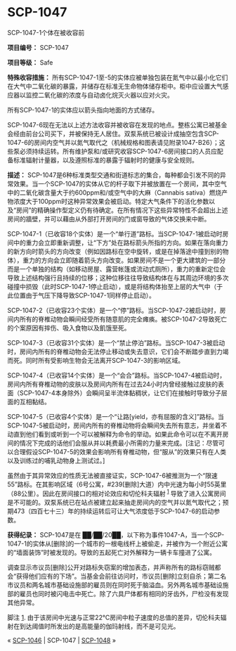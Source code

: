 # SCP-1047
                        




SCP-1047-1个体在被收容前



**项目编号：** SCP-1047

**项目等级：** Safe

**特殊收容措施：** 所有SCP-1047-1至-5的实体应被单独包装在氮气中以最小化它们在大气中二氧化碳的暴露，并储存在标准无生命物体储存柜中。柜中应设置大气感应器以监控二氧化碳的浓度与自动卤化烷灭火器以应对火灾。

所有SCP-1047-1的实体应以箭头指向地面的方式储存。

SCP-1047-6现在无法以上述方法收容并被收容在发现的地点。整栋公寓已被基金会经由前台公司买下，并被保持无人居住。双泵系统已被设计成抽空包含SCP-1047-6的房间内空气并以氮气取代之（机械规格和图表请见附录1047-B26）；这些泵必须持续运转。所有维护泵和/或研究收容SCP-1047-6房间接口的人员应配备标准辐射计量器，以及遵照标准的暴露于辐射时的健康与安全规则。

**描述：** SCP-1047是6种标准类型交通和街道标志的集合，每种都会引发不同的异常效果。当一个SCP-1047的实体从它的杆子取下并被放置在一个房间，其中空气中的二氧化碳含量大于约600ppm和/或空气中的大麻（Cannabis sativa）燃烧产物浓度大于100ppm时这种异常效果会被启动。特定大气条件下的活化参数以及“房间”的精确操作型定义仍有待确定。在所有情况下这些异常特性不会超出上述房间的牆壁，并可以藉由从外部打开房间的门或窗导致的气体交换来中断。

SCP-1047-1（已收容18个实体）是一个“单行道”路标。当SCP-1047-1被启动时房间中的重力会立即重新调整，让“下方”处在路标箭头所指的方向。如果在落向重力的新方向时箭头的方向改变（例如因路标在空中旋转，或是在掉落途中撞到别的物体），重力的方向会立即随着箭头方向改变。如果房间不是一个更大建筑的一部分而是一个单独的结构（如移动房屋、露营帐篷或流动式厕所），重力的重新定位会导致上述结构强行且持续的位移；这种位移往往导致结构体在与其周边环境的多次碰撞中损毁（此时SCP-1047-1停止启动），或是将结构体抬至上层的大气中（于此位置由于气压下降导致SCP-1047-1同样停止启动）。

SCP-1047-2（已收容23个实体）是一个“停”路标。当SCP-1047-2被启动时，房间内所有的脊椎动物会瞬间经受所有随意肌的完全瘫痪。被SCP-1047-2导致死亡的个案原因有摔伤、吸入食物以及飢饿至死。

SCP-1047-3（已收容31个实体）是一个“禁止停泊”路标。当SCP-1047-3被启动时，房间内所有的脊椎动物会无法停止移动或失去意识，它们会不断踏步直到力竭而死。同时所有受影响生物会无法离开SCP-1047-3的影响区域。

SCP-1047-4（已收容14个实体）是一个“会合”路标。当SCP-1047-4被启动时，房间内所有脊椎动物的皮肤以及房间内所有在过去24小时内曾经接触过皮肤的表面（SCP-1047-4本身除外）会瞬间呈半流体黏稠状，让它们在接触时导致分子层面的互相黏结。

SCP-1047-5（已收容4个实体）是一个“让路[yield，亦有屈服的含义]”路标。当SCP-1047-5被启动时，房间内所有的脊椎动物将会瞬间失去所有意志，并坐着不动直到他们看到或听到一个可以被解释为命令的举动。如果此命令可以在不离开房间的情况下完成的话他们会服从并以耗费最小所需的力量来完成。[注记：尽管可以合理假设SCP-1047-5的效果会影响所有脊椎动物，但“服从”的效果只有在人类以及训练过的哺乳动物身上测试过。]

虽然由于其异常效应的性质无法被直接证实，SCP-1047-6被推测为一个“限速55”路标。在其影响区域（6号公寓，#239[删除]大道）内中光速为每小时55英里（88公里）。因此在房间接口的相对论效应和切伦科夫辐射<sup class='footnoteref'>
 <a shape='rect' class='footnoteref' id='footnoteref-1' href='javascript:;' onclick='WIKIDOT.page.utils.scrollToReference(&apos;footnote-1&apos;)'>1</a>
</sup>导致了进入公寓房间是不可能的。双泵系统已在站点被建立起来抽走房间内的空气并以氮气取代之；预期473（四百七十三）年的持续运转后可让大气浓度低于SCP-1047-6的启动参数。

**获得纪录：** SCP-1047是在 ██/██/20██，以下称为事件1047-A，当一个SCP-1047-1的实体从[删除]的一个城市的一根电线杆上被偷走，并被作为一个附近公寓的“墙面装饰”时被发现的。导致的五起死亡对外解释为一辆卡车撞进了公寓。

调查显示市议员[删除]公开对路标失窃案的增加表态，并声称所有的路标窃贼都会“获得他们应有的下场”。当基金会前往访问时，市议员[删除]立刻自杀；第二名市议员和两名城市基础设施部的雇员则在同时死于脑溢血。另外两名城市基础设施部的雇员也同时被闪电击中死亡。除了六具尸体都有相同的牙齿外，尸检没有发现其他异常。


脚注
<a shape='rect' href='javascript:;' onclick='WIKIDOT.page.utils.scrollToReference(&apos;footnoteref-1&apos;)'>1</a>. 由于该房间中光速与正常22°C房间中粒子速度的总值的差异，切伦科夫辐射在到达阈值时所发出的是高能量的伽玛射线，而不是可见光。



« [SCP-1046](/scp-1046) | SCP-1047 | [SCP-1048](/scp-1048) »





                    
